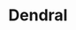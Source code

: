 ---
types: "word"

title: "Dendral"

categories: ['']

tags: ['Dendral']

arabic: 'نظام دندرال'

arexps: []

enwords: ['Dendral']

enexps: []

arlexicons: 'ن'

enlexicons: 'D'

authors: ['Ruqayya Roshdy']

translators: ['']

citations: 'العربية والذكاء الاصطناعي'

sources: 'مركز الملك عبدالله بن عبدالعزيز الدولي لخدمة اللغة العربية'

word: "true"

slug: ""
---